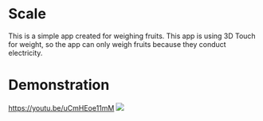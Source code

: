 # Scale
This is a simple app created for weighing fruits. This app is using 3D Touch for weight, so the app can only weigh fruits because they conduct electricity.
# Demonstration
https://youtu.be/uCmHEoe11mM
![](https://habrastorage.org/webt/rf/a_/up/rfa_upnsbjj0l6jei9inqxznrxg.jpeg)

